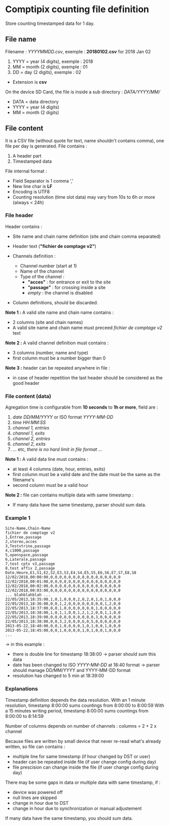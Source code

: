 # Comptipix counting file definition

Store counting timestamped data for 1 day.

## File name

Filename : *YYYYMMDD.csv*, exemple : **20180102.csv** for 2018 Jan 02

1. YYYY = year (4 digits), exemple : 2018
2. MM = month (2 digits), exemple : 01
3. DD = day (2 digits), exemple : 02

- Extension is **csv**

On the device SD Card, the file is inside a sub directory : *DATA/YYYY/MM/*

- DATA = data directory
- YYYY = year (4 digits)
- MM = month (2 digits)

## File content

It is a CSV file (without quote for text, name shouldn't contains comma), one file per day is generated.
File contains :

1. A header part
2. Timestamped data

File internal format :

- Field Separator is 1 comma ','
- New line char is **LF**
- Encoding is UTF8
- Counting resolution (time slot data) may vary from 10s to 6h or more (always < 24h)

### File header

Header contains :

- Site name and chain name definition (site and chain comma separated)
- Header text (**"fichier de comptage v2"**)
- Channels definition :
  - Channel number (start at 1)
  - Name of the channel
  - Type of the channel :
    - **"acces"** : for entrance or exit to the site
    - **"passage"** : for crossing inside a site
    - *empty* : the channel is disabled

- Column definitions, should be discarded.

**Note 1 :** A valid site name and chain name contains :

- 2 columns (site and chain names)
- A valid site name and chain name must preceed *fichier de comptage v2* text

**Note 2 :** A valid channel definition must contains :

- 3 columns (number, name and type)
- first column must be a number bigger than 0

**Note 3 :** header can be repeated anywhere in file :

- in case of header repetition the last header should be considered as the good header

### File content (data)

Agregation time is configurable from **10 seconds**  to **1h or more**, field are :

1. *date DD/MM/YYYY* or ISO format *YYYY-MM-DD*
2. *time HH:MM:SS*
3. *channel 1, entries*
4. *channel 1, exits*
5. *channel 2, entries*
6. *channel 2, exits*
7. ... etc, *there is no hard limit in file format* ...

**Note 1 :** A valid data line must contains :

- at least 4 columns (date, hour, entries, exits)
- first column must be a valid date and the date must be the same as the filename's
- second column must be a valid hour

**Note 2 :** file can contains multiple data with same timestamp :

- If many data have the same timestamp, parser should sum data.

### Example 1

```csv
Site-Name,Chain-Name
fichier de comptage v2
1,Entree,passage
2,stereo,acces
3,Testvtrine,passage
4,c1000,passage
5,openspace,passage
6,Laterale,passage
7,test cptx v3,passage
8,test affix 2,passage
Date,Heure,E1,S1,E2,S2,E3,S3,E4,S4,E5,S5,E6,S6,E7,S7,E8,S8
12/02/2018,00:00:00,0,0,0,0,0,0,0,0,0,0,0,0,0,0,0,0
12/02/2018,00:01:00,0,0,0,0,0,0,0,0,0,0,0,0,0,0,0,0
12/02/2018,00:02:00,0,0,0,0,0,0,0,0,0,0,0,0,0,0,0,0
12/02/2018,00:03:00,0,0,0,0,0,0,0,0,0,0,0,0,0,0,0,0
... blahblahblah ...
22/05/2013,18:35:00,1,0,1,0,0,0,2,0,2,0,1,0,1,0,0,0
22/05/2013,18:36:00,0,0,1,2,0,0,0,0,0,0,0,0,1,2,0,0
22/05/2013,18:37:00,0,0,1,0,0,0,0,0,0,0,1,0,0,0,0,0
22/05/2013,18:38:00,1,0,1,1,0,0,1,2,1,2,0,0,1,1,0,0
22/05/2013,18:39:00,0,0,0,0,0,0,0,0,0,0,3,0,0,0,0,0
22/05/2013,18:38:00,0,0,3,2,0,0,0,6,0,5,0,0,0,0,0,0
2013-05-22,18:40:00,0,0,1,0,0,0,0,1,0,1,0,0,1,0,0,0
2013-05-22,18:45:00,0,0,1,0,0,0,0,1,0,1,0,0,1,0,0,0
...
```

 → in this example :

- there is double line for timestamp 18:38:00 → parser should sum this data
- date has been changed to ISO *YYYY-MM-DD* at 18:40 format → parser should manage DD/MM/YYYY and YYYY-MM-DD format
- resolution has changed to 5 min at 18:39:00

### Explanations

Timestamp definition depends the data resolution. With an 1 minute resolution, timestamp 8:00:00 sums countings from 8:00:00 to 8:00:59
With a 15 minutes writing period, timestamp 8:00:00 sums countings from 8:00:00 to 8:14:59

Number of columns depends on number of channels : columns = 2 + 2 x channel

Because files are written by small device that never re-read what's already written, so file can contains :

- multiple line for same timestamp (if hour changed by DST or user)
- header can be repeated inside file (if user change config during day)
- file prescision can change inside the file (if user change config during day)

There may be some gaps in data or multiple data with same timestamp, if :

- device was powered off
- null lines are skipped
- change in hour due to DST
- change in hour due to synchronization or manual adjustement

If many data have the same timestamp, you should sum data.

